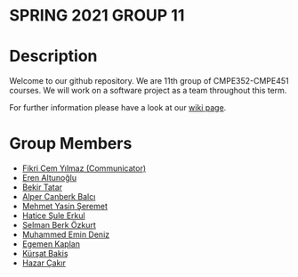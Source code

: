 # SPRING 2021 GROUP 11

# Description

Welcome to our github repository. We are 11th group of CMPE352-CMPE451 courses.
We will work on a software project as a team throughout this term.

For further information please have a look at our [wiki page](https://github.com/bounswe/2021SpringGroup11/wiki).

# Group Members

- [Fikri Cem Yılmaz (Communicator)](https://github.com/fihlie)
- [Eren Altunoğlu](https://github.com/EAltunoglu)
- [Bekir Tatar](https://github.com/bekirtatar)
- [Alper Canberk Balcı](https://github.com/canberkboun9)
- [Mehmet Yasin Şeremet](https://github.com/myasins)
- [Hatice Şule Erkul](https://github.com/hsuleerkul)
- [Selman Berk Özkurt](github.com/SelmanB)
- [Muhammed Emin Deniz](https://github.com/emindeniz99)
- [Egemen Kaplan](https://github.com/EgemenKaplan)
- [Kürşat Bakiş](https://github.com/kursatbakis)
- [Hazar Çakır](https://github.com/hazerank)
